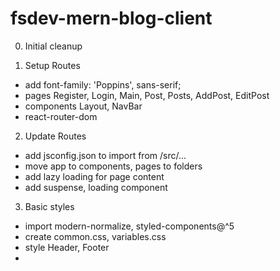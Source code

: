 # fsdev-mern-blog-client

0. Initial cleanup

1. Setup Routes

- add font-family: 'Poppins', sans-serif;
- pages Register, Login, Main, Post, Posts, AddPost, EditPost
- components Layout, NavBar
- react-router-dom

2. Update Routes

- add jsconfig.json to import from /src/...
- move app to components, pages to folders
- add lazy loading for page content
- add suspense, loading component

3. Basic styles

- import modern-normalize, styled-components@^5
- create common.css, variables.css
- style Header, Footer
-
